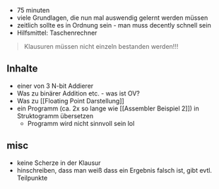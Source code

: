 - 75 minuten
- viele Grundlagen, die nun mal auswendig gelernt werden müssen
- zeitlich sollte es in Ordnung sein - man muss decently schnell sein
- Hilfsmittel: Taschenrechner


> Klausuren müssen nicht einzeln bestanden werden!!!

## Inhalte
- einer von 3 N-bit Addierer
- Was zu binärer Addition etc. - was ist OV?
- Was zu [[Floating Point Darstellung]]
- ein Programm (ca. 2x so lange wie [[Assembler Beispiel 2]]) in Struktogramm übersetzen
	- Programm wird nicht sinnvoll sein lol
## misc
- keine Scherze in der Klausur
- hinschreiben, dass man weiß dass ein Ergebnis falsch ist, gibt evtl. Teilpunkte
